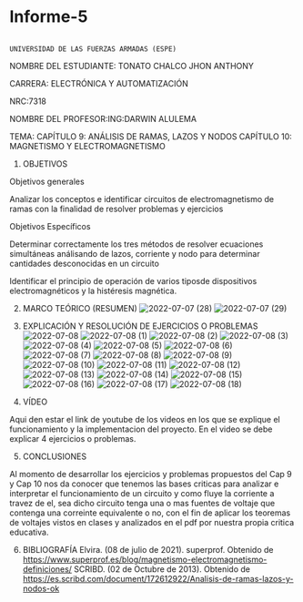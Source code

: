 # Informe-5

                                                                 UNIVERSIDAD DE LAS FUERZAS ARMADAS (ESPE)

NOMBRE DEL ESTUDIANTE: TONATO CHALCO JHON ANTHONY

CARRERA: ELECTRÓNICA Y AUTOMATIZACIÓN

NRC:7318

NOMBRE DEL PROFESOR:ING:DARWIN ALULEMA

TEMA: CAPÍTULO 9: ANÁLISIS DE RAMAS, LAZOS Y NODOS
      CAPÍTULO 10: MAGNETISMO Y ELECTROMAGNETISMO
      
1. OBJETIVOS

Objetivos generales

Analizar los conceptos e identificar circuitos de electromagnetismo de ramas con la finalidad de resolver problemas y ejercicios

Objetivos Específicos

Determinar correctamente los tres métodos de resolver ecuaciones simultáneas análisando de lazos, corriente y nodo para determinar cantidades desconocidas en un circuito

Identificar el principio de operación de varios tiposde dispositivos electromagnéticos y la histéresis magnética.

2. MARCO TEÓRICO (RESUMEN)
![2022-07-07 (28)](https://user-images.githubusercontent.com/105689577/177906118-e3c98a0d-8f40-4c31-8872-7ecb8f456d03.png)
![2022-07-07 (29)](https://user-images.githubusercontent.com/105689577/177906126-b5b64fe4-45ae-4231-8c27-326dd78fd22c.png)
3. EXPLICACIÓN Y RESOLUCIÓN DE EJERCICIOS O PROBLEMAS
![2022-07-08](https://user-images.githubusercontent.com/105689577/177929597-8614ae1a-5c20-406f-b34b-51289d312d3f.png)
![2022-07-08 (1)](https://user-images.githubusercontent.com/105689577/177929601-63a83312-f381-4bc8-95b2-15bbca94bc62.png)
![2022-07-08 (2)](https://user-images.githubusercontent.com/105689577/177929603-f0518a10-d35c-4aae-9e00-c67bf953d00f.png)
![2022-07-08 (3)](https://user-images.githubusercontent.com/105689577/177929605-4fdeec48-55bb-49c8-9b8c-aaf316966e01.png)
![2022-07-08 (4)](https://user-images.githubusercontent.com/105689577/177929608-0c5c2af0-4142-4320-b233-e90a7a0fa6db.png)
![2022-07-08 (5)](https://user-images.githubusercontent.com/105689577/177929611-d2446be0-53c6-4d1e-b331-aa6fa1039336.png)
![2022-07-08 (6)](https://user-images.githubusercontent.com/105689577/177929612-a0bf1458-d6cb-4fa8-9b76-9e621cdc584a.png)
![2022-07-08 (7)](https://user-images.githubusercontent.com/105689577/177929613-593de359-bf6c-4c1f-a6a7-d746d716eb11.png)
![2022-07-08 (8)](https://user-images.githubusercontent.com/105689577/177929615-8486feda-9168-4032-95a4-60bdb1a32965.png)
![2022-07-08 (9)](https://user-images.githubusercontent.com/105689577/177929618-de446a91-9b5c-4ce8-9c78-c48ed14c1700.png)
![2022-07-08 (10)](https://user-images.githubusercontent.com/105689577/177929621-17e841d6-17a2-45fb-a21c-abd091fa3114.png)
![2022-07-08 (11)](https://user-images.githubusercontent.com/105689577/177929623-4ac5da76-6ced-46a5-83ff-12ec5ea10dd8.png)
![2022-07-08 (12)](https://user-images.githubusercontent.com/105689577/177929625-723583d1-0283-4820-acb6-bdbb3c048a19.png)
![2022-07-08 (13)](https://user-images.githubusercontent.com/105689577/177935678-7fa3496b-5bd2-4858-b4c7-856e9d466431.png)
![2022-07-08 (14)](https://user-images.githubusercontent.com/105689577/177935682-49e5c729-fce9-4b29-8e6a-019b7211c104.png)
![2022-07-08 (15)](https://user-images.githubusercontent.com/105689577/177935686-ecfb1f4a-71bc-4336-bdb3-f55f3b58db67.png)
![2022-07-08 (16)](https://user-images.githubusercontent.com/105689577/177935687-1eabb953-14c9-45db-89fe-bb53a824946e.png)
![2022-07-08 (17)](https://user-images.githubusercontent.com/105689577/177935688-02f36414-4377-4ad2-8f42-4b9137a9c350.png)
![2022-07-08 (18)](https://user-images.githubusercontent.com/105689577/177935689-3a2b27b6-189b-414d-98d5-4d7d9ed323bf.png)

4. VÍDEO

Aqui den estar el link de youtube de los videos en los que se explique el funcionamiento y la implementacion del proyecto.
En el video se debe explicar 4 ejercicios o problemas.

5. CONCLUSIONES

Al momento de desarrollar los ejercicios y problemas propuestos del Cap 9 y Cap 10 nos da conocer que tenemos las bases criticas para analizar e interpretar el funcionamiento de un circuito y como fluye la corriente a travez de el, sea dicho circuito tenga una o mas fuentes de voltaje que contenga una correinte equivalente o no, con el fin de aplicar los teoremas de voltajes vistos en clases y analizados en el pdf por nuestra propia critica educativa.

6. BIBLIOGRAFÍA
Elvira. (08 de julio de 2021). superprof. Obtenido de https://www.superprof.es/blog/magnetismo-electromagnetismo-definiciones/
SCRIBD. (02 de Octubre de 2013). Obtenido de https://es.scribd.com/document/172612922/Analisis-de-ramas-lazos-y-nodos-ok

